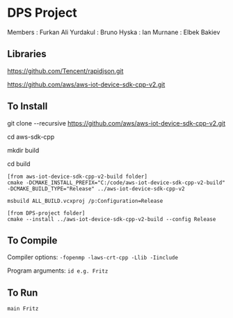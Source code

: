 # DPS Project

Members 
: Furkan Ali Yurdakul
: Bruno Hyska
: Ian Murnane
: Elbek Bakiev

## Libraries
https://github.com/Tencent/rapidjson.git

https://github.com/aws/aws-iot-device-sdk-cpp-v2.git

## To Install

git clone --recursive https://github.com/aws/aws-iot-device-sdk-cpp-v2.git

cd aws-sdk-cpp

mkdir build

cd build

```
[from aws-iot-device-sdk-cpp-v2-build folder]
cmake -DCMAKE_INSTALL_PREFIX="C:/code/aws-iot-device-sdk-cpp-v2-build" -DCMAKE_BUILD_TYPE="Release" ../aws-iot-device-sdk-cpp-v2
```

```
msbuild ALL_BUILD.vcxproj /p:Configuration=Release
```

```
[from DPS-project folder]
cmake --install ../aws-iot-device-sdk-cpp-v2-build --config Release
```

## To Compile

Compiler options: ``` -fopenmp -laws-crt-cpp -Llib -Iinclude ```

Program arguments: ``` id e.g. Fritz ```

## To Run

```
main Fritz
```
